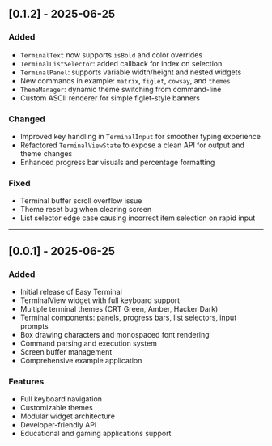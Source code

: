 ## [0.1.2] - 2025-06-25

### Added
- `TerminalText` now supports `isBold` and color overrides
- `TerminalListSelector`: added callback for index on selection
- `TerminalPanel`: supports variable width/height and nested widgets
- New commands in example: `matrix`, `figlet`, `cowsay`, and `themes`
- `ThemeManager`: dynamic theme switching from command-line
- Custom ASCII renderer for simple figlet-style banners

### Changed
- Improved key handling in `TerminalInput` for smoother typing experience
- Refactored `TerminalViewState` to expose a clean API for output and theme changes
- Enhanced progress bar visuals and percentage formatting

### Fixed
- Terminal buffer scroll overflow issue
- Theme reset bug when clearing screen
- List selector edge case causing incorrect item selection on rapid input

---

## [0.0.1] - 2025-06-25

### Added
- Initial release of Easy Terminal
- TerminalView widget with full keyboard support
- Multiple terminal themes (CRT Green, Amber, Hacker Dark)
- Terminal components: panels, progress bars, list selectors, input prompts
- Box drawing characters and monospaced font rendering
- Command parsing and execution system
- Screen buffer management
- Comprehensive example application

### Features
- Full keyboard navigation
- Customizable themes
- Modular widget architecture
- Developer-friendly API
- Educational and gaming applications support
